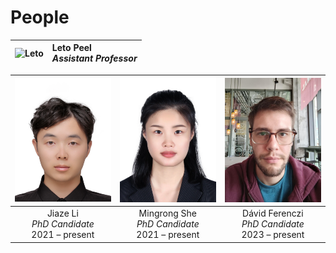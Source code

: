 # People


| ![Leto](leto_300.png) | Leto Peel <br />*Assistant Professor* |
|  :--: | :-- |



| ![jiaze](img/jiaze.png)  | ![jiaze](img/mingrong.png)  | ![jiaze](img/david.png)  |
| :--: | :--: | :--: |
| Jiaze Li <br />*PhD Candidate*<br />2021 – present | Mingrong She <br />*PhD Candidate*<br />2021 – present | Dávid Ferenczi <br />*PhD Candidate*<br />2023 – present |



